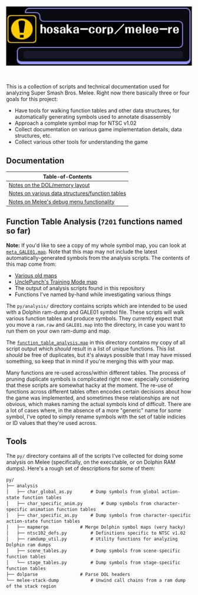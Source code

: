 ![hosaka-corp/melee-re](banner.png)

<br>

This is a collection of scripts and technical documentation used for analyzing
Super Smash Bros. Melee. Right now there basically three or four goals for this project:

- Have tools for walking function tables and other data structures, for automatically
generating symbols used to annotate disassembly
- Approach a complete symbol map for NTSC v1.02
- Collect documentation on various game implementation details, data structures, etc.
- Collect various other tools for understanding the game


## Documentation

| Table-of-Contents  | 
| ------------- | 
| [Notes on the DOL/memory layout](docs/LINKERMAP.md)   |
| [Notes on various data structures/function tables](docs/STRUCT.md)    |
| [Notes on Melee's debug menu functionality](docs/DEBUG.md) |

## Function Table Analysis (`7201` functions named so far)
**Note:** If you'd like to see a copy of my whole symbol map, you can look
at [`meta_GALE01.map`](meta_GALE01.map). Note that this map may not include
the latest automatically-generated symbols from the analysis scripts.
The contents of this map come from:

- [Various old maps](https://smashboards.com/threads/smashboards-community-symbol-map.426763/)
- [UnclePunch's Training Mode map](https://github.com/UnclePunch/Training-Mode)
- The output of analysis scripts found in this repository
- Functions I've named by-hand while investigating various things

The `py/analysis/` directory contains scripts which are intended to be used
with a Dolphin ram-dump and GALE01 symbol file. These scripts will walk various
function tables and produce symbols. They currently expect that you move a 
`ram.raw` and `GALE01.map` into the directory, in case you want to run them
on your own ram-dump and map.

The [`function_table_analysis.map`](py/analysis/function_table_analysis.map) 
in this directory contains my copy of all script output which _should_ result 
in a list of unique functions. This list *should* be free of duplicates,
but it's always possible that I may have missed something, so keep that in
mind if you're merging this with your map.

Many functions are re-used across/within different tables. The process of pruning 
duplicate symbols is complicated right now: especially considering that these 
scripts are somewhat hacky at the moment. The re-use of functions across different 
tables often encodes certain decisions about how the game was implemented, and 
sometimes these relationships are not obvious, which makes naming the actual
symbols kind of difficult. There are a lot of cases where, in the absence of
a more "generic" name for some symbol, I've opted to simply rename symbols with
the set of table indicies or ID values that they're used across. 


## Tools  
The `py/` directory contains all of the scripts I've collected for doing some
analysis on Melee (specifically, on the executable, or on Dolphin RAM dumps).
Here's a rough set of descriptions for some of them:

```
py/
├── analysis
│   ├── char_global_as.py		# Dump symbols from global action-state function tables
│   ├── char_specific_anim.py		# Dump symbols from character-specific animation function tables
│   ├── char_specific_as.py		# Dump symbols from character-specific action-state function tables
│   ├── mapmerge			# Merge Dolphin symbol maps (very hacky)
│   ├── ntsc102_defs.py			# Definitions specific to NTSC v1.02
│   ├── ramdump_util.py			# Utility functions for analyzing Dolphin ram dumps
│   ├── scene_tables.py			# Dump symbols from scene-specific function tables
│   └── stage_tables.py			# Dump symbols from stage-specific function tables
├── dolparse				# Parse DOL headers
└── melee-stack-dump			# Unwind call chains from a ram dump of the stack region
```

